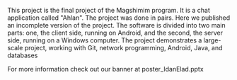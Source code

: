 This project is the final project of the Magshimim program. It is a chat application called "Ahlan". The project was done in pairs. Here we published an incomplete version of the project. The software is divided into two main parts: one, the client side, running on Android, and the second, the server side, running on a Windows computer. The project demonstrates a large-scale project, working with Git, network programming, Android, Java, and databases

For more information check out our banner at poster_IdanElad.pptx
